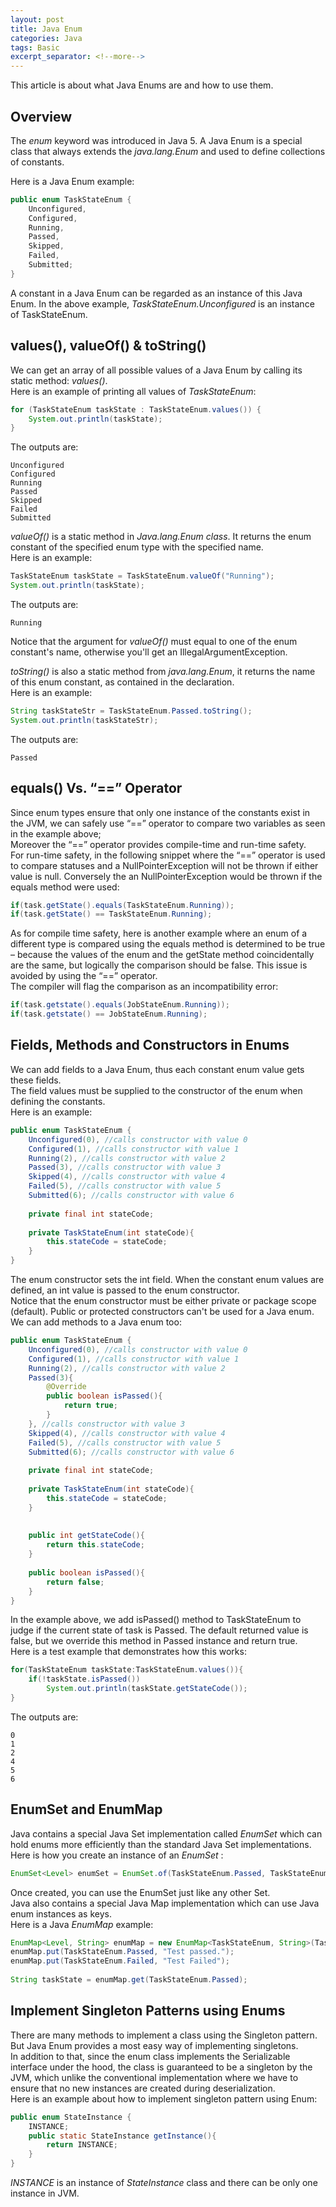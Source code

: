 ```yaml
---
layout: post
title: Java Enum
categories: Java
tags: Basic
excerpt_separator: <!--more-->
---
```

This article is about what Java Enums are and how to use them.
## Overview
The *enum* keyword was introduced in Java 5. A Java Enum is a special class that always extends the *java.lang.Enum* and used to define collections of constants.<br/>
<!--more-->
Here is a Java Enum example:
```java
public enum TaskStateEnum {
    Unconfigured,
    Configured,
    Running,
    Passed,
    Skipped,
    Failed,
    Submitted;
}
```
A constant in a Java Enum can be regarded as an instance of this Java Enum. In the above example, *TaskStateEnum.Unconfigured* is an instance of TaskStateEnum.
## values(), valueOf() & toString()
We can get an array of all possible values of a Java Enum by calling its static method: *values()*.<br/>
Here is an example of printing all values of *TaskStateEnum*:
```java
for (TaskStateEnum taskState : TaskStateEnum.values()) {
    System.out.println(taskState);
}
```
The outputs are:
```
Unconfigured
Configured
Running
Passed
Skipped
Failed
Submitted
```
*valueOf()* is a static method in *Java.lang.Enum class*. It returns the enum constant of the specified enum type with the specified name.<br/>
Here is an example:
```java
TaskStateEnum taskState = TaskStateEnum.valueOf("Running");
System.out.println(taskState);
```
The outputs are:
```
Running
```
Notice that the argument for *valueOf()* must equal to one of the enum constant's name, otherwise you'll get an IllegalArgumentException.

*toString()* is also a static method from *java.lang.Enum*, it returns the name of this enum constant, as contained in the declaration.<br/>
Here is an example:
```java
String taskStateStr = TaskStateEnum.Passed.toString();
System.out.println(taskStateStr);
```
The outputs are:
```
Passed
```
## equals() Vs. “==” Operator
Since enum types ensure that only one instance of the constants exist in the JVM, we can safely use “==” operator to compare two variables as seen in the example above;<br/>
Moreover the “==” operator provides compile-time and run-time safety.<br/>
For run-time safety, in the following snippet where the “==” operator is used to compare statuses and a NullPointerException will not be thrown if either value is null. Conversely the an NullPointerException would be thrown if the equals method were used:
```java
if(task.getState().equals(TaskStateEnum.Running));
if(task.getState() == TaskStateEnum.Running);
```
As for compile time safety, here is another example where an enum of a different type is compared using the equals method is determined to be true – because the values of the enum and the getState method coincidentally are the same, but logically the comparison should be false. This issue is avoided by using the “==” operator.<br/>
The compiler will flag the comparison as an incompatibility error:
```java
if(task.getstate().equals(JobStateEnum.Running));
if(task.getstate() == JobStateEnum.Running);
```
## Fields, Methods and Constructors in Enums
We can add fields to a Java Enum, thus each constant enum value gets these fields.<br/>
The field values must be supplied to the constructor of the enum when defining the constants.<br/>
Here is an example:
```java
public enum TaskStateEnum {
    Unconfigured(0), //calls constructor with value 0
    Configured(1), //calls constructor with value 1
    Running(2), //calls constructor with value 2
    Passed(3), //calls constructor with value 3
    Skipped(4), //calls constructor with value 4
    Failed(5), //calls constructor with value 5
    Submitted(6); //calls constructor with value 6
 
    private final int stateCode;
 
    private TaskStateEnum(int stateCode){
        this.stateCode = stateCode;
    }
}
```
The enum constructor sets the int field. When the constant enum values are defined, an int value is passed to the enum constructor.<br/>
Notice that the enum constructor must be either private or package scope (default). Public or protected constructors can't be used for a Java enum.<br/>
We can add methods to a Java enum too:
```java
public enum TaskStateEnum {
    Unconfigured(0), //calls constructor with value 0
    Configured(1), //calls constructor with value 1
    Running(2), //calls constructor with value 2
    Passed(3){
        @Override
        public boolean isPassed(){
            return true;
        }
    }, //calls constructor with value 3
    Skipped(4), //calls constructor with value 4
    Failed(5), //calls constructor with value 5
    Submitted(6); //calls constructor with value 6
 
    private final int stateCode;
 
    private TaskStateEnum(int stateCode){
        this.stateCode = stateCode;
    }
 
 
    public int getStateCode(){
        return this.stateCode;
    }
 
    public boolean isPassed(){
        return false;
    }
}
```
In the example above, we add isPassed() method to TaskStateEnum to judge if the current state of task is Passed. The default returned value is false, but we override this method in Passed instance and return true. <br/>
Here is a test example that demonstrates how this works:
```java
for(TaskStateEnum taskState:TaskStateEnum.values()){
    if(!taskState.isPassed())
        System.out.println(taskState.getStateCode());
}
```
The outputs are:
```
0
1
2
4
5
6
```
## EnumSet and EnumMap
Java contains a special Java Set implementation called *EnumSet* which can hold enums more efficiently than the standard Java Set implementations.<br/>
Here is how you create an instance of an *EnumSet* :
```java
EnumSet<Level> enumSet = EnumSet.of(TaskStateEnum.Passed, TaskStateEnum.Failed);
```
Once created, you can use the EnumSet just like any other Set.<br/>
Java also contains a special Java Map implementation which can use Java enum instances as keys.<br/>
Here is a Java *EnumMap* example:
```java
EnumMap<Level, String> enumMap = new EnumMap<TaskStateEnum, String>(TaskStateEnum.class);
enumMap.put(TaskStateEnum.Passed, "Test passed.");
enumMap.put(TaskStateEnum.Failed, "Test Failed");
 
String taskState = enumMap.get(TaskStateEnum.Passed);
```
## Implement Singleton Patterns using Enums
There are many methods to implement a class using the Singleton pattern. But Java Enum provides a most easy way of implementing singletons.<br/>
In addition to that, since the enum class implements the Serializable interface under the hood, the class is guaranteed to be a singleton by the JVM, which unlike the conventional implementation where we have to ensure that no new instances are created during deserialization.<br/>
Here is an example about how to implement singleton pattern using Enum:
```java
public enum StateInstance {
    INSTANCE;
    public static StateInstance getInstance(){
        return INSTANCE;
    }
}
```
*INSTANCE* is an instance of *StateInstance* class and there can be only one instance in JVM.